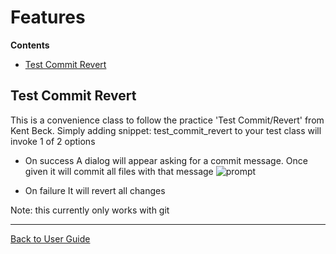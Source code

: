 <a id="top"></a>

# Features



<!-- START doctoc generated TOC please keep comment here to allow auto update -->
<!-- DON'T EDIT THIS SECTION, INSTEAD RE-RUN doctoc TO UPDATE -->
**Contents**

- [Test Commit Revert](#test-commit-revert)

<!-- END doctoc generated TOC please keep comment here to allow auto update -->

## Test Commit Revert

This is a convenience class to follow the practice 'Test Commit/Revert' from Kent Beck. Simply adding
snippet: test_commit_revert
to your test class will invoke 1 of 2 options

*  On success
A dialog will appear asking for a commit message. Once given it will commit all files with that message
![prompt](images/commit_dialog.png)

* On failure
It will revert all changes

Note: this currently only works with git


---

[Back to User Guide](README.md#top)
